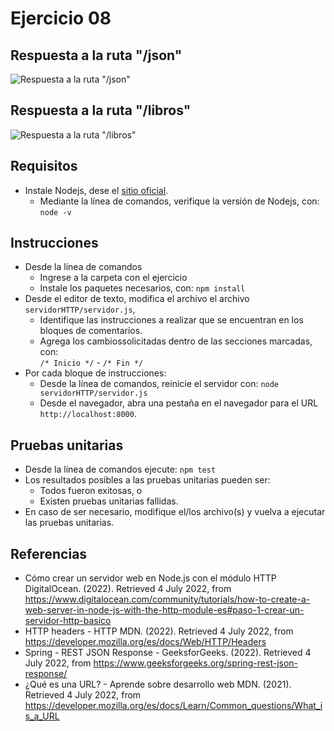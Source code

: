 # Ejercicio 08

## Respuesta a la ruta "/json"
![Respuesta a la ruta "/json"](images/imagen1.png)

## Respuesta a la ruta "/libros"
![Respuesta a la ruta "/libros"](images/imagen2.png)


## Requisitos

* Instale Nodejs, dese el [sitio oficial](https://nodejs.org/es/download/).
	- Mediante la línea de comandos, verifique la versión de Nodejs, con: `node -v`

## Instrucciones

* Desde la línea de comandos
	+ Ingrese a la carpeta con el ejercicio
	+ Instale los paquetes necesarios, con: `npm install`
* Desde el editor de texto, modifica el archivo el archivo `servidorHTTP/servidor.js`,
	+ Identifique las instrucciones a realizar que se encuentran en los bloques de comentarios.
	+ Agrega los cambiossolicitadas dentro de las secciones marcadas, con:  
	`/* Inicio */` - `/* Fin */`
* Por cada bloque de instrucciones:
	+ Desde la línea de comandos, reinicie el servidor con: `node servidorHTTP/servidor.js`
	+ Desde el navegador, abra una pestaña en el navegador para el URL `http://localhost:8000`.


## Pruebas unitarias

* Desde la línea de comandos ejecute: `npm test`
* Los resultados posibles a las pruebas unitarias pueden ser: 
	+ Todos fueron exitosas, o
	+ Existen pruebas unitarias fallidas.
* En caso de ser necesario, modifique el/los archivo(s) y vuelva a ejecutar las pruebas unitarias. 

## Referencias 

* Cómo crear un servidor web en Node.js con el módulo HTTP DigitalOcean. (2022). Retrieved 4 July 2022, from https://www.digitalocean.com/community/tutorials/how-to-create-a-web-server-in-node-js-with-the-http-module-es#paso-1-crear-un-servidor-http-basico
* HTTP headers - HTTP MDN. (2022). Retrieved 4 July 2022, from https://developer.mozilla.org/es/docs/Web/HTTP/Headers
* Spring - REST JSON Response - GeeksforGeeks. (2022). Retrieved 4 July 2022, from https://www.geeksforgeeks.org/spring-rest-json-response/
* ¿Qué es una URL? - Aprende sobre desarrollo web MDN. (2021). Retrieved 4 July 2022, from https://developer.mozilla.org/es/docs/Learn/Common_questions/What_is_a_URL